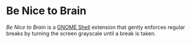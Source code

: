 # Be Nice to Brain

*Be Nice to Brain* is a [GNOME Shell] extension that gently enforces regular
breaks by turning the screen grayscale until a break is taken.

[GNOME Shell]: https://wiki.gnome.org/Projects/GnomeShell
